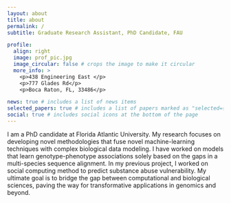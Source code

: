 ```yaml
---
layout: about
title: about
permalink: /
subtitle: Graduate Research Assistant, PhD Candidate, FAU

profile:
  align: right
  image: prof_pic.jpg
  image_circular: false # crops the image to make it circular
  more_info: >
    <p>438 Engineering East </p>
    <p>777 Glades Rd</p>
    <p>Boca Raton, FL, 33486</p>

news: true # includes a list of news items
selected_papers: true # includes a list of papers marked as "selected={true}"
social: true # includes social icons at the bottom of the page
---
```


I am a PhD candidate at Florida Atlantic University. My research focuses on developing novel methodologies that fuse novel machine-learning techniques with complex biological data modeling. I have worked on models that learn genotype-phenotype associations solely based on the gaps in a multi-species sequence alignment. In my previous project, I worked on social computing method to predict substance abuse vulnerability. My ultimate goal is to bridge the gap between computational and biological sciences, paving the way for transformative applications in genomics and beyond.

